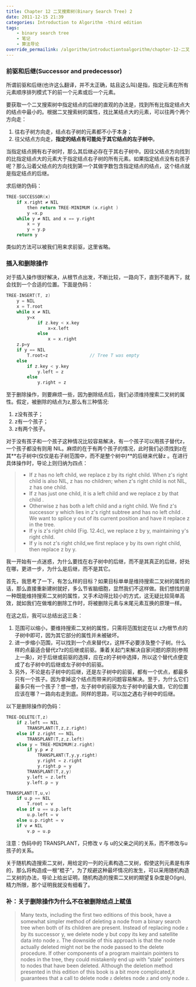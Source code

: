 ```yaml
---
title: Chapter 12 二叉搜索树(Binary Search Tree) 2
date: 2011-12-15 21:39
categories: Introduction to Algorithm -third edition
tags:
	- binary search tree
	- 笔记
	- 算法导论
override_permailink: /algorithm/introductiontoalgorithm/chapter-12-二叉搜索树binary-search-tree-2
---
```


### 前驱和后继(Successor and predecessor)

所谓前驱和后继(也许这么翻译，并不太正确，姑且这么叫)是指，指定元素在所有元素顺序排列模式下的前一个元素或后一个元素。

要获取一个二叉搜索树中指定结点的后继的直观的办法是，找到所有比指定结点大的结点中最小的。根据二叉搜索树的属性，找比某结点大的元素，可以往两个两个方向走：

1.	往右子树方向走，结点右子树的元素都不小于本身；
2.	往父结点方向走，**指定的结点有可能处于其它结点的左子树中**。

当指定结点拥有右子树时，那么其后继必存在于其右子树中。因往父结点方向找到的比指定结点大的元素大于指定结点右子树的所有元素。如果指定结点没有右孩子呢？那么沿着父结点的方向找到第一个其做字数包含指定结点的结点，这个结点就是指定结点的后继。

求后继的伪码：
	
```c
TREE-SUCCESSOR(x)
	if x.right ≠ NIL
		then return TREE-MINIMUM (x.right )
		y =x.p
	while y ≠ NIL and x == y.right
		x = y
		y = y.p
	return y
```

类似的方法可以被我们用来求前驱，这里省略。

### 插入和删除操作

对于插入操作很好解决，从根节点出发，不断比较，一路向下，直到不能再下，就会找到一个合适的位置。下面是伪码：

```c
TREE-INSERT(T, z)
	y = NIL
	x = T.root
	while x ≠ NIL
		y=x
			if z.key < x.key
				x=x.left
			else
				x = x.right
	z.p=y
	if y == NIL
		T.root=z                // Tree T was empty
	else 
		if z.key < y.key
			y.left = z
		else 
			y.right = z
```

至于删除操作，则要麻烦一些，因为删除结点后，我们必须维持搜索二叉树的属性。假定，被删除的结点为z,那么有三种情况:

1.	z没有孩子；
2.	z有一个孩子；
3.	z有两个孩子。

对于没有孩子和一个孩子这种情况比较容易解决，有一个孩子可以用孩子替代z，一个孩子都没有则用 NIL。麻烦的在于有两个孩子的情况，此时我们必须找到z在其**右子树中(仅仅是右子树范围中，而不是整个树中)**的后继来代替z 。在进行具体操作时，导论上则归纳为四点：

>* 	If z has no left child, we replace z by its right child. When z's right child is also NIL, z has no children; when z's right child is not NIL, z has one child.
>*	If z has just one child, it is a left child and we replace z by that child . 
>*	Otherwise z has both a left child and a right child. We find z's successor y which lies in z's right subtree and has no left child . We want to splice y out of its current position and have it replace z in the tree.
>	*	If y is z's right child (Fig. 12.4c), we replace z by y, maintaining y's right child.
>	*	If y is not z's right child,we first replace y by its own right   child, then replace z by y.


我一开始有一点迷惑，为什么要找在右子树中的后继，而不是其真正的后继，好处在哪，更进一步，为什么是后继，而不是其它。

首先，我思考了一下，有怎么样的目标？如果目标单单是维持搜索二叉树的属性的话，那么直接重新建树就好，多么节省脑细胞，显然我们不这样做。我们想找的是一种既能维持搜索二叉树的属性，又手术动得比较小的方式，这无疑比较简单高效，就如我们在做堆的删除工作时，将被删除元素与末尾元素互换的原理一样。

在这之后，我可以总结出这三条：

1.   范围可以缩小，要维持搜索二叉树的属性，只需将范围划定在以 z为根节点的子树中即可，因为其它部分的属性并未被破坏。
2.   进一步缩小范围，可以找到一个点来替代z，这样不必要涉及整个子树。什么样的点最适合替代z?z的后继或前驱。秉着关起门来解决自家问题的原则(参照上一条)，对于后继或前驱的选择，应在z的子树中选择，所以这个替代点便变成了右子树中的后继或左子树中的前驱。
3.   另外，不论是右子树中的后继，还是左子树中的前驱，都有一个优点，都最多只有一个孩子。因为拿掉这个结点而带来的问题容易解决。至于，为什么它们最多只有一个孩子？想一想，左子树中的前驱为左子树中的最大值，它的位置应该在哪？一路向右走到底。同样的思路，可以加之遇右子树中的后继。

以下是删除操作的伪码：

```c
TREE-DELETE(T,z)
	if z.left == NIL            
		TRANSPLANT(T,z,z.right)
	else if z.right == NIL       
		TRANSPLANT(T,z,z.left)
	else y = TREE-MINIMUM(z.right)
		if y.p ≠ z              
			TRANSPLANT(T,y,y.right)  
			y.right = z.right
			y.right.p = y
		TRANSPLANT(T,z,y)          
		y.left = z.left       
		y.left.p = y          

TRANSPLANT(T,u,v)
	if u.p == NIL       
		T.root = v
	else if u == u.p.left   
		u.p.left = v
	else u.p.right = v      
	if v ≠ NIL
		v.p = u.p
```

注意：伪码中的 TRANSPLANT，只修改 v 与 u的父亲之间的关系，而不修改与u孩子的关系。

关于随机构造搜索二叉树，用给定的一列的元素构造二叉树，假使这列元素是有序的，那么将构造成一根“棍子”，为了规避这种最坏情况的发生，可以采用随机构造二叉树的办法，导论上给出证明，随机构造的搜索二叉树的期望复杂度是O(lgn),精力所限，那个证明我就没有细看了。

### 补：关于删除操作为什么不在被删除结点上赋值

> Many texts, including the ﬁrst two editions of this book, have a
> somewhat simpler method of deleting a node from a binary search tree
> when both of its children are present. Instead of replacing node
> <font face="BatangChe">z</font> by its successor y, we delete node y
> but copy its key and satellite data into node
> <font face="BatangChe">z</font>. The downside of this approach is that
> the node actually deleted might not be the node passed to the delete
> procedure. If other components of a program maintain pointers to nodes
> in the tree, they could mistakenly end up with “stale” pointers to
> nodes that have been deleted. Although the deletion method presented
> in this edition of this book is a bit more complicated,it guarantees
> that a call to delete node <font face="BatangChe">z</font> deletes
> node <font face="BatangChe">z</font> and only node
> <font face="BatangChe">z</font>.

